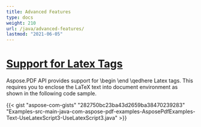 ```yaml
---
title: Advanced Features
type: docs
weight: 210
url: /java/advanced-features/
lastmod: "2021-06-05"
---
```


# <ins>**Support for Latex Tags**
Aspose.PDF API provides support for \begin \end \qedhere Latex tags. This requires you to enclose the LaTeX text into document environment as shown in the following code sample.

{{< gist "aspose-com-gists" "282750bc23ba43d2659ba38470239283" "Examples-src-main-java-com-aspose-pdf-examples-AsposePdfExamples-Text-UseLatexScript3-UseLatexScript3.java" >}}
